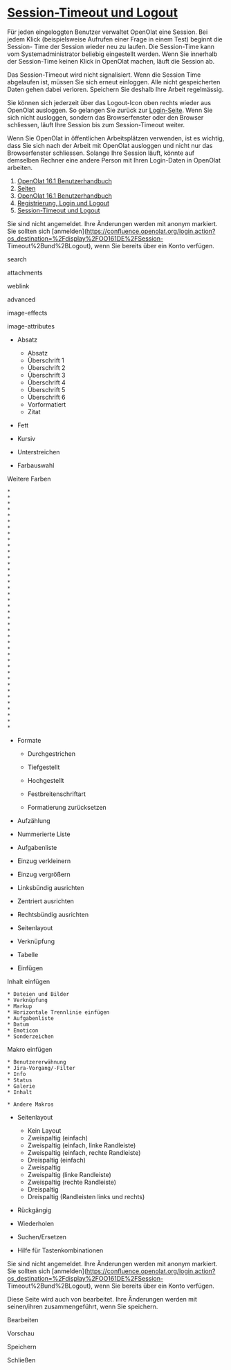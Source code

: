 #  [Session-Timeout und Logout](Session-Timeout+und+Logout.html)

Für jeden eingeloggten Benutzer verwaltet OpenOlat eine Session. Bei jedem
Klick (beispielsweise Aufrufen einer Frage in einem Test) beginnt die Session-
Time der Session wieder neu zu laufen. Die Session-Time kann vom
Systemadministrator beliebig eingestellt werden. Wenn Sie innerhalb der
Session-Time keinen Klick in OpenOlat machen, läuft die Session ab.

Das Session-Timeout wird nicht signalisiert. Wenn die Session Time abgelaufen
ist, müssen Sie sich erneut einloggen. Alle nicht gespeicherten Daten gehen
dabei verloren. Speichern Sie deshalb Ihre Arbeit regelmässig.

Sie können sich jederzeit über das Logout-Icon oben rechts wieder aus OpenOlat
ausloggen. So gelangen Sie zurück zur [Login-Seite](Login-Seite.html). Wenn
Sie sich nicht ausloggen, sondern das Browserfenster oder den Browser
schliessen, läuft Ihre Session bis zum Session-Timeout weiter.

Wenn Sie OpenOlat in öffentlichen Arbeitsplätzen verwenden, ist es wichtig,
dass Sie sich nach der Arbeit mit OpenOlat ausloggen und nicht nur das
Browserfenster schliessen. Solange Ihre Session läuft, könnte auf demselben
Rechner eine andere Person mit Ihren Login-Daten in OpenOlat arbeiten.

  1. [OpenOlat 16.1 Benutzerhandbuch](../OO161DE.html)
  2. [Seiten](https://confluence.openolat.org/collector/pages.action?key=OO161DE)
  3. [OpenOlat 16.1 Benutzerhandbuch](OpenOLAT+16.1+Benutzerhandbuch.html)
  4. [Registrierung, Login und Logout](Registrierung,+Login+und+Logout.html)
  5. [Session-Timeout und Logout](Session-Timeout+und+Logout.html)

Sie sind nicht angemeldet. Ihre Änderungen werden mit anonym markiert. Sie
sollten sich
[anmelden](https://confluence.openolat.org/login.action?os_destination=%2Fdisplay%2FOO161DE%2FSession-
Timeout%2Bund%2BLogout), wenn Sie bereits über ein Konto verfügen.

search

attachments

weblink

advanced

image-effects

image-attributes

  * Absatz
    * Absatz
    * Überschrift 1
    * Überschrift 2
    * Überschrift 3
    * Überschrift 4
    * Überschrift 5
    * Überschrift 6
    * Vorformatiert
    * Zitat

  * Fett
  * Kursiv
  * Unterstreichen
  * Farbauswahl

Weitere Farben

    *  
    *  
    *  
    *  
    *  
    *  
    *  
    *  
    *  
    *  
    *  
    *  
    *  
    *  
    *  
    *  
    *  
    *  
    *  
    *  
    *  
    *  
    *  
    *  
    *  
    *  
    *  
    *  
    *  
    *  
    *  
    *  
    *  
    *  
    *  
    *  
    *  
    *  
    *  
    *  

  * Formate

    * Durchgestrichen 
    * Tiefgestellt 
    * Hochgestellt 
    * Festbreitenschriftart 

    * Formatierung zurücksetzen 

  * Aufzählung
  * Nummerierte Liste

  * Aufgabenliste

  * Einzug verkleinern
  * Einzug vergrößern

  * Linksbündig ausrichten
  * Zentriert ausrichten
  * Rechtsbündig ausrichten

  * Seitenlayout

  * Verknüpfung

  * Tabelle

  * Einfügen

Inhalt einfügen

    * Dateien und Bilder 
    * Verknüpfung 
    * Markup 
    * Horizontale Trennlinie einfügen 
    * Aufgabenliste 
    * Datum 
    * Emoticon 
    * Sonderzeichen 
Makro einfügen

    * Benutzererwähnung 
    * Jira-Vorgang/-Filter 
    * Info 
    * Status 
    * Galerie 
    * Inhalt 

    * Andere Makros 

  * Seitenlayout
    * Kein Layout
    * Zweispaltig (einfach)
    * Zweispaltig (einfach, linke Randleiste)
    * Zweispaltig (einfach, rechte Randleiste)
    * Dreispaltig (einfach)
    * Zweispaltig
    * Zweispaltig (linke Randleiste)
    * Zweispaltig (rechte Randleiste)
    * Dreispaltig
    * Dreispaltig (Randleisten links und rechts)

  * Rückgängig
  * Wiederholen

  * Suchen/Ersetzen

  * Hilfe für Tastenkombinationen

Sie sind nicht angemeldet. Ihre Änderungen werden mit anonym markiert. Sie
sollten sich
[anmelden](https://confluence.openolat.org/login.action?os_destination=%2Fdisplay%2FOO161DE%2FSession-
Timeout%2Bund%2BLogout), wenn Sie bereits über ein Konto verfügen.

Diese Seite wird auch von  bearbeitet. Ihre Änderungen werden mit seinen/ihren
zusammengeführt, wenn Sie speichern.



Bearbeiten

Vorschau

Speichern

Schließen

